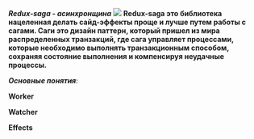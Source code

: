 ***Redux-saga - асинхронщина***
![](../../.vscode/Desktop/saga.png)
**Redux-saga это библиотека нацеленная делать сайд-эффекты проще и лучше путем работы с сагами.
Саги это дизайн паттерн, который пришел из мира распределенных транзакций, где сага управляет процессами,
которые необходимо выполнять транзакционным способом, сохраняя состояние выполнения и компенсируя неудачные процессы.**


***Основные понятия***:

**Worker**

**Watcher**

**Effects**
